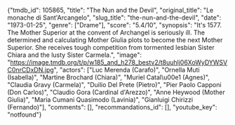 {"tmdb_id": 105865, "title": "The Nun and the Devil", "original_title": "Le monache di Sant'Arcangelo", "slug_title": "the-nun-and-the-devil", "date": "1973-01-25", "genre": ["Drame"], "score": "5.4/10", "synopsis": "It's 1577. The Mother Superior at the convent of Archangel is seriously ill. The determined and calculating Mother Giulia plots to become the next Mother Superior. She receives tough competition from tormented lesbian Sister Chiara and the lusty Sister Carmela.", "image": "https://image.tmdb.org/t/p/w185_and_h278_bestv2/t8uuhlj06XoWyDYWSVC0nrCDxDN.jpg", "actors": ["Luc Merenda (Carafo)", "Ornella Muti (Isabella)", "Martine Brochard (Chiara)", "Muriel Catal\u00e1 (Agnes)", "Claudia Gravy (Carmela)", "Duilio Del Prete (Pietro)", "Pier Paolo Capponi (Don Carlos)", "Claudio Gora (Cardinal d'Arezzo)", "Anne Heywood (Mother Giulia)", "Maria Cumani Quasimodo (Lavinia)", "Gianluigi Chirizzi (Fernando)"], "comments": [], "recommandations_id": [], "youtube_key": "notfound"}
